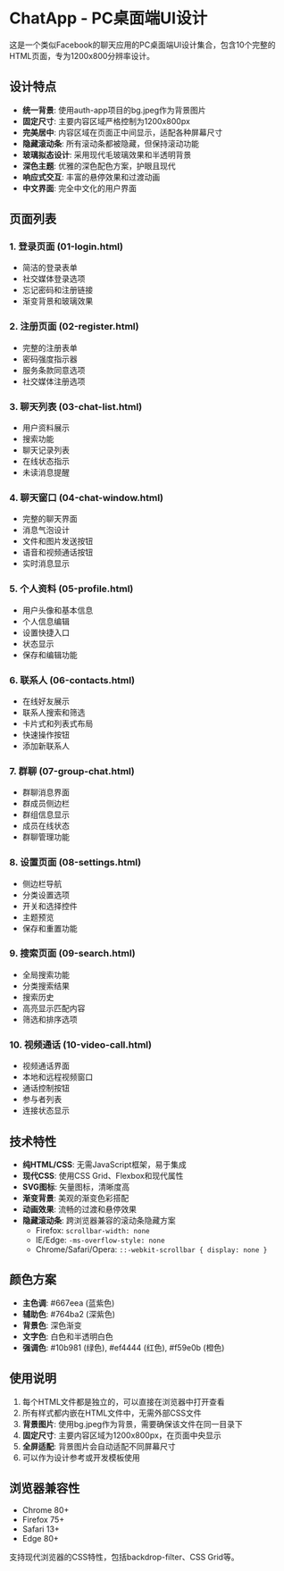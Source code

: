 # ChatApp - PC桌面端UI设计

这是一个类似Facebook的聊天应用的PC桌面端UI设计集合，包含10个完整的HTML页面，专为1200x800分辨率设计。

## 设计特点

- **统一背景**: 使用auth-app项目的bg.jpeg作为背景图片
- **固定尺寸**: 主要内容区域严格控制为1200x800px
- **完美居中**: 内容区域在页面正中间显示，适配各种屏幕尺寸
- **隐藏滚动条**: 所有滚动条都被隐藏，但保持滚动功能
- **玻璃拟态设计**: 采用现代毛玻璃效果和半透明背景
- **深色主题**: 优雅的深色配色方案，护眼且现代
- **响应式交互**: 丰富的悬停效果和过渡动画
- **中文界面**: 完全中文化的用户界面

## 页面列表

### 1. 登录页面 (01-login.html)
- 简洁的登录表单
- 社交媒体登录选项
- 忘记密码和注册链接
- 渐变背景和玻璃效果

### 2. 注册页面 (02-register.html)
- 完整的注册表单
- 密码强度指示器
- 服务条款同意选项
- 社交媒体注册选项

### 3. 聊天列表 (03-chat-list.html)
- 用户资料展示
- 搜索功能
- 聊天记录列表
- 在线状态指示
- 未读消息提醒

### 4. 聊天窗口 (04-chat-window.html)
- 完整的聊天界面
- 消息气泡设计
- 文件和图片发送按钮
- 语音和视频通话按钮
- 实时消息显示

### 5. 个人资料 (05-profile.html)
- 用户头像和基本信息
- 个人信息编辑
- 设置快捷入口
- 状态显示
- 保存和编辑功能

### 6. 联系人 (06-contacts.html)
- 在线好友展示
- 联系人搜索和筛选
- 卡片式和列表式布局
- 快速操作按钮
- 添加新联系人

### 7. 群聊 (07-group-chat.html)
- 群聊消息界面
- 群成员侧边栏
- 群组信息显示
- 成员在线状态
- 群聊管理功能

### 8. 设置页面 (08-settings.html)
- 侧边栏导航
- 分类设置选项
- 开关和选择控件
- 主题预览
- 保存和重置功能

### 9. 搜索页面 (09-search.html)
- 全局搜索功能
- 分类搜索结果
- 搜索历史
- 高亮显示匹配内容
- 筛选和排序选项

### 10. 视频通话 (10-video-call.html)
- 视频通话界面
- 本地和远程视频窗口
- 通话控制按钮
- 参与者列表
- 连接状态显示

## 技术特性

- **纯HTML/CSS**: 无需JavaScript框架，易于集成
- **现代CSS**: 使用CSS Grid、Flexbox和现代属性
- **SVG图标**: 矢量图标，清晰度高
- **渐变背景**: 美观的渐变色彩搭配
- **动画效果**: 流畅的过渡和悬停效果
- **隐藏滚动条**: 跨浏览器兼容的滚动条隐藏方案
  - Firefox: `scrollbar-width: none`
  - IE/Edge: `-ms-overflow-style: none`
  - Chrome/Safari/Opera: `::-webkit-scrollbar { display: none }`

## 颜色方案

- **主色调**: #667eea (蓝紫色)
- **辅助色**: #764ba2 (深紫色)
- **背景色**: 深色渐变
- **文字色**: 白色和半透明白色
- **强调色**: #10b981 (绿色), #ef4444 (红色), #f59e0b (橙色)

## 使用说明

1. 每个HTML文件都是独立的，可以直接在浏览器中打开查看
2. 所有样式都内嵌在HTML文件中，无需外部CSS文件
3. **背景图片**: 使用bg.jpeg作为背景，需要确保该文件在同一目录下
4. **固定尺寸**: 主要内容区域为1200x800px，在页面中央显示
5. **全屏适配**: 背景图片会自动适配不同屏幕尺寸
6. 可以作为设计参考或开发模板使用

## 浏览器兼容性

- Chrome 80+
- Firefox 75+
- Safari 13+
- Edge 80+

支持现代浏览器的CSS特性，包括backdrop-filter、CSS Grid等。